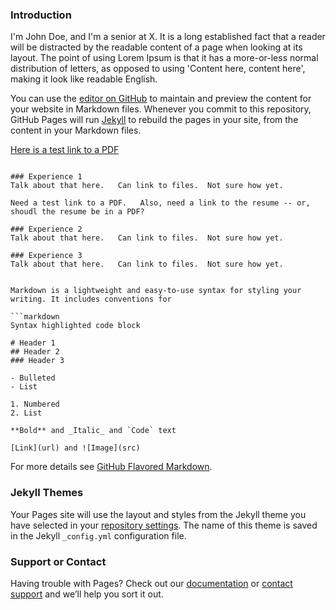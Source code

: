 ### Introduction

I'm John Doe, and I'm a senior at X.   It is a long established fact that a reader will be distracted by the readable content of a page when looking at its layout. The point of using Lorem Ipsum is that it has a more-or-less normal distribution of letters, as opposed to using 'Content here, content here', making it look like readable English. 


You can use the [editor on GitHub](https://github.com/tofutest/test/edit/main/README.md) to maintain and preview the content for your website in Markdown files.
Whenever you commit to this repository, GitHub Pages will run [Jekyll](https://jekyllrb.com/) to rebuild the pages in your site, from the content in your Markdown files.


[Here is a test link to a PDF](TestPDF.pdf)
```

### Experience 1
Talk about that here.   Can link to files.  Not sure how yet.

Need a test link to a PDF.   Also, need a link to the resume -- or, shoudl the resume be in a PDF?

### Experience 2
Talk about that here.   Can link to files.  Not sure how yet.

### Experience 3
Talk about that here.   Can link to files.  Not sure how yet.


Markdown is a lightweight and easy-to-use syntax for styling your writing. It includes conventions for

```markdown
Syntax highlighted code block

# Header 1
## Header 2
### Header 3

- Bulleted
- List

1. Numbered
2. List

**Bold** and _Italic_ and `Code` text

[Link](url) and ![Image](src)
```

For more details see [GitHub Flavored Markdown](https://guides.github.com/features/mastering-markdown/).

### Jekyll Themes

Your Pages site will use the layout and styles from the Jekyll theme you have selected in your [repository settings](https://github.com/tofutest/test/settings). The name of this theme is saved in the Jekyll `_config.yml` configuration file.

### Support or Contact

Having trouble with Pages? Check out our [documentation](https://docs.github.com/categories/github-pages-basics/) or [contact support](https://support.github.com/contact) and we’ll help you sort it out.
